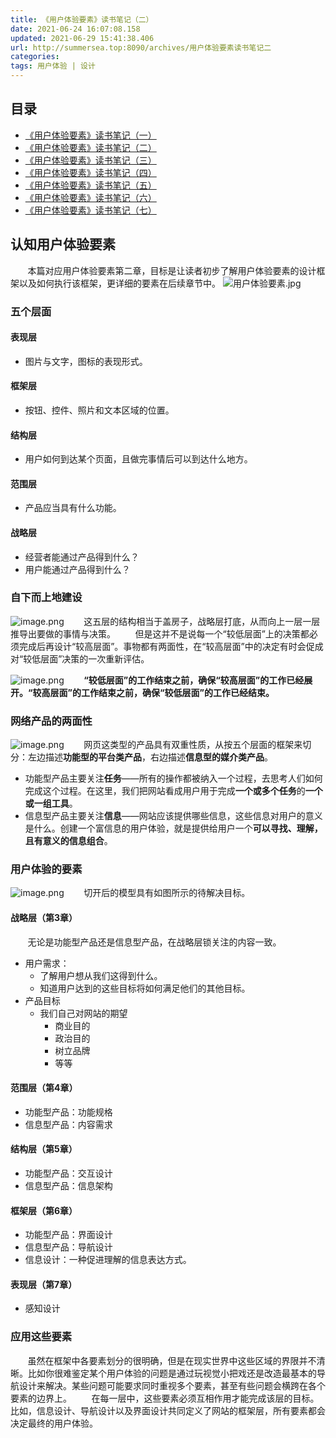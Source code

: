 ```yaml
---
title: 《用户体验要素》读书笔记（二）
date: 2021-06-24 16:07:08.158
updated: 2021-06-29 15:41:38.406
url: http://summersea.top:8090/archives/用户体验要素读书笔记二
categories: 
tags: 用户体验 | 设计
---
```


## 目录
- [《用户体验要素》读书笔记（一）](http://summersea.top:8090/archives/%E7%94%A8%E6%88%B7%E4%BD%93%E9%AA%8C%E8%A6%81%E7%B4%A0%E8%AF%BB%E4%B9%A6%E7%AC%94%E8%AE%B0%E4%B8%80)
- [《用户体验要素》读书笔记（二）](http://summersea.top:8090/archives/%E7%94%A8%E6%88%B7%E4%BD%93%E9%AA%8C%E8%A6%81%E7%B4%A0%E8%AF%BB%E4%B9%A6%E7%AC%94%E8%AE%B0%E4%BA%8C)
- [《用户体验要素》读书笔记（三）](http://summersea.top:8090/archives/%E7%94%A8%E6%88%B7%E4%BD%93%E9%AA%8C%E8%A6%81%E7%B4%A0%E8%AF%BB%E4%B9%A6%E7%AC%94%E8%AE%B0%E4%B8%89)
- [《用户体验要素》读书笔记（四）](http://summersea.top:8090/archives/%E7%94%A8%E6%88%B7%E4%BD%93%E9%AA%8C%E8%A6%81%E7%B4%A0%E8%AF%BB%E4%B9%A6%E7%AC%94%E8%AE%B0%E5%9B%9B)
- [《用户体验要素》读书笔记（五）](http://summersea.top:8090/archives/%E7%94%A8%E6%88%B7%E4%BD%93%E9%AA%8C%E8%A6%81%E7%B4%A0%E8%AF%BB%E4%B9%A6%E7%AC%94%E8%AE%B0%E4%BA%94)
- [《用户体验要素》读书笔记（六）](http://summersea.top:8090/archives/%E7%94%A8%E6%88%B7%E4%BD%93%E9%AA%8C%E8%A6%81%E7%B4%A0%E8%AF%BB%E4%B9%A6%E7%AC%94%E8%AE%B0%E5%85%AD)
- [《用户体验要素》读书笔记（七）](http://summersea.top:8090/archives/%E7%94%A8%E6%88%B7%E4%BD%93%E9%AA%8C%E8%A6%81%E7%B4%A0%E8%AF%BB%E4%B9%A6%E7%AC%94%E8%AE%B0%E4%B8%83)
## 认知用户体验要素

&nbsp;&nbsp;&nbsp;&nbsp;&nbsp;&nbsp;&nbsp;本篇对应用户体验要素第二章，目标是让读者初步了解用户体验要素的设计框架以及如何执行该框架，更详细的要素在后续章节中。
![用户体验要素.jpg](http://summersea.top:8090/upload/2021/06/%E7%94%A8%E6%88%B7%E4%BD%93%E9%AA%8C%E8%A6%81%E7%B4%A0-0da5938e895e436ca65ec1b43fd553cf.jpg)
### 五个层面

#### 表现层
- 图片与文字，图标的表现形式。
#### 框架层
- 按钮、控件、照片和文本区域的位置。
#### 结构层
- 用户如何到达某个页面，且做完事情后可以到达什么地方。
#### 范围层
- 产品应当具有什么功能。
#### 战略层
- 经营者能通过产品得到什么？
- 用户能通过产品得到什么？


### 自下而上地建设
![image.png](http://summersea.top:8090/upload/2021/06/image-46d3f8dcebbb47ccbaf05f59a7bd8172.png)
&nbsp;&nbsp;&nbsp;&nbsp;&nbsp;&nbsp;&nbsp;这五层的结构相当于盖房子，战略层打底，从而向上一层一层推导出要做的事情与决策。
&nbsp;&nbsp;&nbsp;&nbsp;&nbsp;&nbsp;&nbsp;但是这并不是说每一个“较低层面”上的决策都必须完成后再设计“较高层面”。事物都有两面性，在“较高层面”中的决定有时会促成对“较低层面”决策的一次重新评估。

![image.png](http://summersea.top:8090/upload/2021/06/image-184cfab34ce7460b815c3813fcf6717d.png)
&nbsp;&nbsp;&nbsp;&nbsp;&nbsp;&nbsp;&nbsp;**“较低层面”的工作结束之前，确保“较高层面”的工作已经展开。“较高层面”的工作结束之前，确保“较低层面”的工作已经结束。**


### 网络产品的两面性
![image.png](http://summersea.top:8090/upload/2021/06/image-8b1006c86cd84b1699c1c8a13fc1ff50.png)
&nbsp;&nbsp;&nbsp;&nbsp;&nbsp;&nbsp;&nbsp;网页这类型的产品具有双重性质，从按五个层面的框架来切分：左边描述**功能型的平台类产品**，右边描述**信息型的媒介类产品**。
- 功能型产品主要关注**任务**——所有的操作都被纳入一个过程，去思考人们如何完成这个过程。在这里，我们把网站看成用户用于完成**一个或多个任务**的**一个或一组工具**。
- 信息型产品主要关注**信息**——网站应该提供哪些信息，这些信息对用户的意义是什么。创建一个富信息的用户体验，就是提供给用户一个**可以寻找、理解，且有意义的信息组合**。


### 用户体验的要素
![image.png](http://summersea.top:8090/upload/2021/06/image-9e192f5a5b6e45b598e0803064f43bf1.png)
&nbsp;&nbsp;&nbsp;&nbsp;&nbsp;&nbsp;&nbsp;切开后的模型具有如图所示的待解决目标。

#### 战略层（第3章）
&nbsp;&nbsp;&nbsp;&nbsp;&nbsp;&nbsp;&nbsp;无论是功能型产品还是信息型产品，在战略层锁关注的内容一致。
- 用户需求：
	- 了解用户想从我们这得到什么。
	- 知道用户达到的这些目标将如何满足他们的其他目标。
- 产品目标
	- 我们自己对网站的期望
		- 商业目的
		- 政治目的
		- 树立品牌
		- 等等

#### 范围层（第4章）
- 功能型产品：功能规格
- 信息型产品：内容需求
#### 结构层（第5章）
- 功能型产品：交互设计
- 信息型产品：信息架构
#### 框架层（第6章）
- 功能型产品：界面设计
- 信息型产品：导航设计
- 信息设计：一种促进理解的信息表达方式。
#### 表现层（第7章）
- 感知设计


### 应用这些要素
&nbsp;&nbsp;&nbsp;&nbsp;&nbsp;&nbsp;&nbsp;虽然在框架中各要素划分的很明确，但是在现实世界中这些区域的界限并不清晰。比如你很难鉴定某个用户体验的问题是通过玩视觉小把戏还是改造最基本的导航设计来解决。某些问题可能要求同时重视多个要素，甚至有些问题会横跨在各个要素的边界上。
&nbsp;&nbsp;&nbsp;&nbsp;&nbsp;&nbsp;&nbsp;在每一层中，这些要素必须互相作用才能完成该层的目标。比如，信息设计、导航设计以及界面设计共同定义了网站的框架层，所有要素都会决定最终的用户体验。

